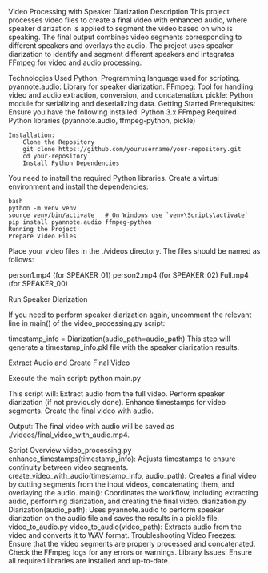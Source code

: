 Video Processing with Speaker Diarization
Description
    This project processes video files to create a final video with enhanced audio, where speaker diarization is applied to segment the video based on who is speaking. The final output combines video segments corresponding to different speakers and overlays the audio. The project uses speaker diarization to identify and segment different speakers and integrates FFmpeg for video and audio processing.

Technologies Used
    Python: Programming language used for scripting.
    pyannote.audio: Library for speaker diarization.
    FFmpeg: Tool for handling video and audio extraction, conversion, and concatenation.
    pickle: Python module for serializing and deserializing data.
Getting Started
    Prerequisites:
        Ensure you have the following installed:
        Python 3.x
        FFmpeg
        Required Python libraries (pyannote.audio, ffmpeg-python, pickle)

    Installation:
        Clone the Repository
        git clone https://github.com/yourusername/your-repository.git
        cd your-repository
        Install Python Dependencies

You need to install the required Python libraries. Create a virtual environment and install the dependencies:

    bash
    python -m venv venv
    source venv/bin/activate   # On Windows use `venv\Scripts\activate`
    pip install pyannote.audio ffmpeg-python
    Running the Project
    Prepare Video Files

Place your video files in the ./videos directory. The files should be named as follows:

person1.mp4 (for SPEAKER_01)
person2.mp4 (for SPEAKER_02)
Full.mp4 (for SPEAKER_00)

Run Speaker Diarization

If you need to perform speaker diarization again, uncomment the relevant line in main() of the video_processing.py script:


timestamp_info = Diarization(audio_path=audio_path)
This step will generate a timestamp_info.pkl file with the speaker diarization results.

Extract Audio and Create Final Video

Execute the main script:
    python main.py

This script will:
    Extract audio from the full video.
    Perform speaker diarization (if not previously done).
    Enhance timestamps for video segments.
    Create the final video with audio.

Output:
    The final video with audio will be saved as ./videos/final_video_with_audio.mp4.

Script Overview
    video_processing.py
    enhance_timestamps(timestamp_info): Adjusts timestamps to ensure continuity between video segments.
    create_video_with_audio(timestamp_info, audio_path): Creates a final video by cutting segments from the input videos, concatenating them, and overlaying the audio.
    main(): Coordinates the workflow, including extracting audio, performing diarization, and creating the final video.
    diarization.py
    Diarization(audio_path): Uses pyannote.audio to perform speaker diarization on the audio file and saves the results in a pickle file.
    video_to_audio.py
    video_to_audio(video_path): Extracts audio from the video and converts it to WAV format.
Troubleshooting
    Video Freezes: Ensure that the video segments are properly processed and concatenated. Check the FFmpeg logs for any errors or warnings.
    Library Issues: Ensure all required libraries are installed and up-to-date.
